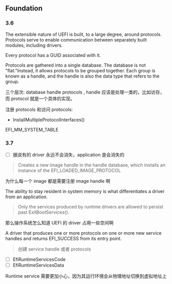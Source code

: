 ## Foundation

### 3.6
The extensible nature of UEFI is built, to a large degree, around protocols. Protocols serve to enable communication between separately built modules, including drivers.

Every protocol has a GUID associated with it.

Protocols are gathered into a single database. The database is not "flat."Instead, it allows protocols to be grouped together. Each group is known as a handle, and the handle is also the data type that refers to the group.

三个层次: database handle protocols , handle 应该是处理一类的，比如访存，而 protocol 就是一个具体的实现。

注册 protocols 和访问 protocols:
- InstallMultipleProtocolInterfaces()

EFI_MM_SYSTEM_TABLE

### 3.7
- [ ] 据说有的 driver 永远不会消失，application 是会消失的

> Creates a new image handle in the handle database, which installs an instance of the EFI_LOADED_IMAGE_PROTOCOL

为什么每一个 image 都是需要注册 image handle 啊

The ability to stay resident in system memory is what differentiates a driver from an application.

> Only the services produced by runtime drivers are allowed to persist past ExitBootServices().

那么操作系统怎么知道 UEFI 的 driver 占用一些空间啊

A driver that produces one or more protocols on one or more new service handles and returns EFI_SUCCESS from its entry point.

> 创建 service handle 或者 protocols

- [ ] EfiRuntimeServicesCode
- [ ] EfiRuntimeServicesData

Runtime service 需要更加小心，因为其运行环境会从物理地址切换到虚拟地址上
